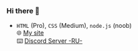 ### Hi there 👋

- `HTML` (Pro), `CSS` (Medium), `node.js` (noob)
<br>🌐 [My site](https://m4r5ha11.com) 
<br>⌨️ [Discord Server -RU-](https://discord.gg/N54YxdtfTN)


